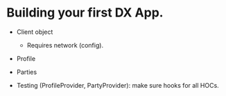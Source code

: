 # Building your first DX App.

- Client object
  - Requires network (config).
- Profile
- Parties

- Testing (ProfileProvider, PartyProvider): make sure hooks for all HOCs.
